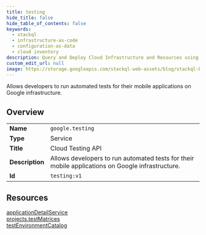 ```yaml
---
title: testing
hide_title: false
hide_table_of_contents: false
keywords:
  - stackql
  - infrastructure-as-code
  - configuration-as-data
  - cloud inventory
description: Query and Deploy Cloud Infrastructure and Resources using SQL
custom_edit_url: null
image: https://storage.googleapis.com/stackql-web-assets/blog/stackql-blog-post-featured-image.png
---
```

Allows developers to run automated tests for their mobile applications on Google infrastructure.  
    

## Overview
<table><tbody>
<tr><td><b>Name</b></td><td><code>google.testing</code></td></tr>
<tr><td><b>Type</b></td><td>Service</td></tr>
<tr><td><b>Title</b></td><td>Cloud Testing API</td></tr>
<tr><td><b>Description</b></td><td>Allows developers to run automated tests for their mobile applications on Google infrastructure.</td></tr>
<tr><td><b>Id</b></td><td><code>testing:v1</code></td></tr>
</tbody></table>

## Resources
<div class="row">
<div class="providerDocColumn">
<a href="/providers/google/testing/applicationDetailService/">applicationDetailService</a><br />
<a href="/providers/google/testing/projects.testMatrices/">projects.testMatrices</a><br />
</div>
<div class="providerDocColumn">
<a href="/providers/google/testing/testEnvironmentCatalog/">testEnvironmentCatalog</a><br />
</div>
</div>
